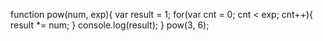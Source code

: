 function pow(num, exp){
  var result = 1;
  for(var cnt = 0; cnt < exp; cnt++){
    result *= num;
  }
  console.log(result);
}
pow(3, 6);

